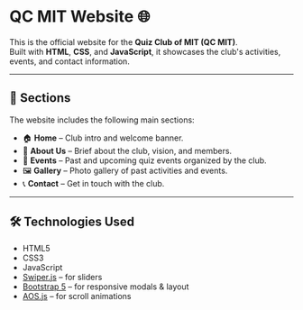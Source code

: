 # QC MIT Website 🌐

This is the official website for the **Quiz Club of MIT (QC MIT)**.  
Built with **HTML**, **CSS**, and **JavaScript**, it showcases the club's activities, events, and contact information.

---

## 🚀 Sections

The website includes the following main sections:

- 🏠 **Home** – Club intro and welcome banner.
- 👥 **About Us** – Brief about the club, vision, and members.
- 📅 **Events** – Past and upcoming quiz events organized by the club.
- 🖼️ **Gallery** – Photo gallery of past activities and events.
- 📞 **Contact** – Get in touch with the club.

---

## 🛠️ Technologies Used

- HTML5
- CSS3
- JavaScript
- [Swiper.js](https://swiperjs.com/) – for sliders
- [Bootstrap 5](https://getbootstrap.com/) – for responsive modals & layout
- [AOS.js](https://michalsnik.github.io/aos/) – for scroll animations


